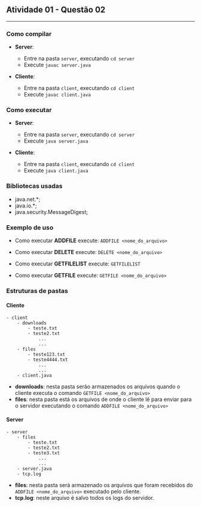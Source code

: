 ## Atividade 01 - Questão 02
---

### Como compilar
- **Server**: 
    - Entre na pasta `server`, executando `cd server`
    - Execute `javac server.java`

- **Cliente**: 
    - Entre na pasta `client`, executando `cd client`
    - Execute `javac client.java`

### Como executar
- **Server**: 
    - Entre na pasta `server`, executando `cd server`
    - Execute `java server.java`

- **Cliente**: 
    - Entre na pasta `client`, executando `cd client`
    - Execute `java client.java`

### Bibliotecas usadas
- java.net.*;
- java.io.*;
- java.security.MessageDigest;

### Exemplo de uso
- Como executar **ADDFILE**
    execute: `ADDFILE <nome_do_arquivo>`

- Como executar **DELETE**
    execute: `DELETE <nome_do_arquivo>`

- Como executar **GETFILELIST**
    execute: `GETFILELIST`

- Como executar **GETFILE**
    execute: `GETFILE <nome_do_arquivo>`
### Estruturas de pastas

#### Cliente
```
- client
    - downloads
        - teste.txt
        - teste2.txt
            ...
            ...
    - files
        - teste123.txt
        - teste4444.txt
            ...
            ...
    - client.java
```
- **downloads**: nesta pasta serão armazenados os arquivos quando o cliente executa o comando `GETFILE <nome_do_arquivo>`
- **files**: nesta pasta está os arquivos de onde o cliente lê para enviar para o servidor executando o comando `ADDFILE <nome_do_arquivo>` 
#### Server
```
- server
    - files
        - teste.txt
        - teste2.txt
        - teste3.txt
            ...
            ...
    - server.java
    - tcp.log

```
- **files**: nesta pasta será armazenado os arquivos que foram recebidos do `ADDFILE <nome_do_arquivo>` executado pelo cliente. 
- **tcp.log**: neste arquivo é salvo todos os logs do servidor.